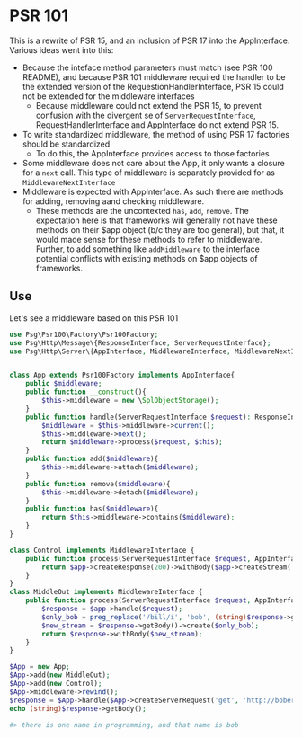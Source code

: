 # PSR 101

This is a rewrite of PSR 15, and an inclusion of PSR 17 into the AppInterface.  Various ideas went into this:

-	Because the inteface method parameters must match (see PSR 100 README), and because PSR 101 middleware required the handler to be the extended version of the RequestionHandlerInterface, PSR 15 could not be extended for the middleware interfaces
	-	Because middleware could not extend the PSR 15, to prevent confusion with the divergent se of `ServerRequestInterface`, RequestHandlerInterface and AppInterface do not extend PSR 15.
-	To write standardized middleware, the method of using PSR 17 factories should be standardized
	-	To do this, the AppInterface provides access to those factories
-	Some middleware does not care about the App, it only wants a closure for a `next` call.  This type of middleware is separately provided for as `MiddlewareNextInterface`
-	Middleware is expected with AppInterface.  As such there are methods for adding, removing aand checking middleware.
	-	These methods are the uncontexted `has`, `add`, `remove`.  The expectation here is that frameworks will generally not have these methods on their $app object (b/c they are too general), but that, it would made sense for these methods to refer to middleware.  Further, to add something like `addMiddleware` to the interface potential conflicts with existing methods on $app objects of frameworks.



## Use
Let's see a middleware based on this PSR 101

```php
use Psg\Psr100\Factory\Psr100Factory;
use Psg\Http\Message\{ResponseInterface, ServerRequestInterface};
use Psg\Http\Server\{AppInterface, MiddlewareInterface, MiddlewareNextInterface};


class App extends Psr100Factory implements AppInterface{
	public $middleware;
	public function __construct(){
		$this->middleware = new \SplObjectStorage();
	}
	public function handle(ServerRequestInterface $request): ResponseInterface {
		$middleware = $this->middleware->current();
		$this->middleware->next();
		return $middleware->process($request, $this);
	}
	public function add($middleware){
		$this->middleware->attach($middleware);
	}
	public function remove($middleware){
		$this->middleware->detach($middleware);
	}
	public function has($middleware){
		return $this->middleware->contains($middleware);
	}
}

class Control implements MiddlewareInterface {
	public function process(ServerRequestInterface $request, AppInterface $app): ResponseInterface {
		return $app->createResponse(200)->withBody($app->createStream('there is one name in programming, and that name is bill'));
	}
}
class MiddleOut implements MiddlewareInterface {
	public function process(ServerRequestInterface $request, AppInterface $app): ResponseInterface {
		$response = $app->handle($request);
		$only_bob = preg_replace('/bill/i', 'bob', (string)$response->getbody());
		$new_stream = $response->getBody()->create($only_bob);
		return $response->withBody($new_stream);
	}
}

$App = new App;
$App->add(new MiddleOut);
$App->add(new Control);
$App->middleware->rewind();
$response = $App->handle($App->createServerRequest('get', 'http://bobery.com/'));
echo (string)$response->getBody();

#> there is one name in programming, and that name is bob
```